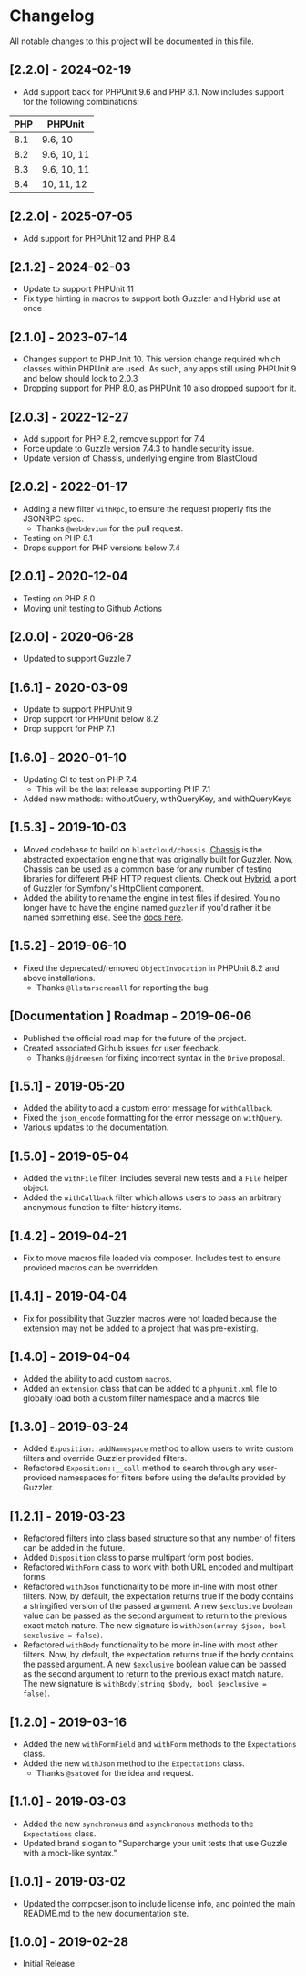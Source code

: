 # Changelog
All notable changes to this project will be documented in this file.

## [2.2.0] - 2024-02-19
- Add support back for PHPUnit 9.6 and PHP 8.1. Now includes support for the following combinations:

| PHP | PHPUnit     |
|-----|-------------|
| 8.1 | 9.6, 10     |
| 8.2 | 9.6, 10, 11 |
| 8.3 | 9.6, 10, 11 |
| 8.4 | 10, 11, 12  |

## [2.2.0] - 2025-07-05
- Add support for PHPUnit 12 and PHP 8.4

## [2.1.2] - 2024-02-03
- Update to support PHPUnit 11
- Fix type hinting in macros to support both Guzzler and Hybrid use at once

## [2.1.0] - 2023-07-14
- Changes support to PHPUnit 10. This version change required which classes within PHPUnit are used. As such, any apps still using PHPUnit 9 and below should lock to 2.0.3
- Dropping support for PHP 8.0, as PHPUnit 10 also dropped support for it.

## [2.0.3] - 2022-12-27
- Add support for PHP 8.2, remove support for 7.4
- Force update to Guzzle version 7.4.3 to handle security issue.
- Update version of Chassis, underlying engine from BlastCloud

## [2.0.2] - 2022-01-17
- Adding a new filter `withRpc`, to ensure the request properly fits the JSONRPC spec.
  - Thanks `@webdevium` for the pull request.
- Testing on PHP 8.1
- Drops support for PHP versions below 7.4

## [2.0.1] - 2020-12-04
- Testing on PHP 8.0
- Moving unit testing to Github Actions

## [2.0.0] - 2020-06-28
- Updated to support Guzzle 7

## [1.6.1] - 2020-03-09
- Update to support PHPUnit 9
- Drop support for PHPUnit below 8.2
- Drop support for PHP 7.1

## [1.6.0] - 2020-01-10
- Updating CI to test on PHP 7.4
  - This will be the last release supporting PHP 7.1
- Added new methods: withoutQuery, withQueryKey, and withQueryKeys

## [1.5.3] - 2019-10-03
- Moved codebase to build on `blastcloud/chassis`. [Chassis](https://github.com/blastcloud/guzzler) is the abstracted expectation engine that was originally built for Guzzler. Now, Chassis can be used as a common base for any number of testing libraries for different PHP HTTP request clients. Check out [Hybrid](https://hybrid.guzzler.dev), a port of Guzzler for Symfony's HttpClient component.
- Added the ability to rename the engine in test files if desired. You no longer have to have the engine named `guzzler` if you'd rather it be named something else. See the [docs here](https://guzzler.dev/getting-started/#custom-engine-name).

## [1.5.2] - 2019-06-10
- Fixed the deprecated/removed `ObjectInvocation` in PHPUnit 8.2 and above installations.
  - Thanks `@llstarscreamll` for reporting the bug.

## [Documentation ] Roadmap - 2019-06-06
- Published the official road map for the future of the project.
- Created associated Github issues for user feedback.
    - Thanks `@jdreesen` for fixing incorrect syntax in the `Drive` proposal.

## [1.5.1] - 2019-05-20
- Added the ability to add a custom error message for `withCallback`.
- Fixed the `json_encode` formatting for the error message on `withQuery`.
- Various updates to the documentation. 

## [1.5.0] - 2019-05-04
- Added the `withFile` filter. Includes several new tests and a `File` helper object.
- Added the `withCallback` filter which allows users to pass an arbitrary anonymous function to filter history items.

## [1.4.2] - 2019-04-21
- Fix to move macros file loaded via composer. Includes test to ensure provided macros can be overridden.

## [1.4.1] - 2019-04-04
- Fix for possibility that Guzzler macros were not loaded because the extension may not be added to a project that was pre-existing.

## [1.4.0] - 2019-04-04
- Added the ability to add custom `macro`s.
- Added an `extension` class that can be added to a `phpunit.xml` file to globally load both a custom filter namespace and a macros file.

## [1.3.0] - 2019-03-24
- Added `Exposition::addNamespace` method to allow users to write custom filters and override Guzzler provided filters.
- Refactored `Exposition::__call` method to search through any user-provided namespaces for filters before using the defaults provided by Guzzler.

## [1.2.1] - 2019-03-23
- Refactored filters into class based structure so that any number of filters can be added in the future.
- Added `Disposition` class to parse multipart form post bodies.
- Refactored `WithForm` class to work with both URL encoded and multipart forms.
- Refactored `withJson` functionality to be more in-line with most other filters. Now, by default, the expectation returns true if the body contains a stringified version of the passed argument. A new `$exclusive` boolean value can be passed as the second argument to return to the previous exact match nature. The new signature is `withJson(array $json, bool $exclusive = false)`.
- Refactored `withBody` functionality to be more in-line with most other filters. Now, by default, the expectation returns true if the body contains the passed argument. A new `$exclusive` boolean value can be passed as the second argument to return to the previous exact match nature. The new signature is `withBody(string $body, bool $exclusive = false)`.

## [1.2.0] - 2019-03-16
- Added the new `withFormField` and `withForm` methods to the `Expectations` class.
- Added the new `withJson` method to the `Expectations` class.
    - Thanks `@satoved` for the idea and request.

## [1.1.0] - 2019-03-03
- Added the new `synchronous` and `asynchronous` methods to the `Expectations` class.
- Updated brand slogan to "Supercharge your unit tests that use Guzzle with a mock-like syntax."

## [1.0.1] - 2019-03-02
- Updated the composer.json to include license info, and pointed the main README.md to the new documentation site.

## [1.0.0] - 2019-02-28
- Initial Release
